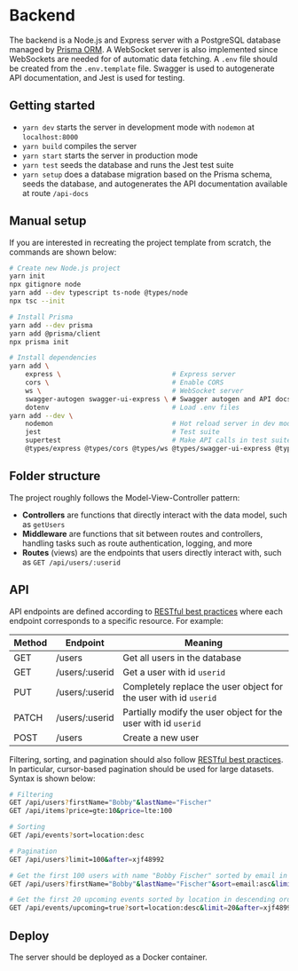 # Backend

The backend is a Node.js and Express server with a PostgreSQL database managed by [Prisma ORM](https://www.prisma.io/). A WebSocket server is also implemented since WebSockets are needed for of automatic data fetching. A `.env` file should be created from the `.env.template` file. Swagger is used to autogenerate API documentation, and Jest is used for testing.

## Getting started

- `yarn dev` starts the server in development mode with `nodemon` at `localhost:8000`
- `yarn build` compiles the server
- `yarn start` starts the server in production mode
- `yarn test` seeds the database and runs the Jest test suite
- `yarn setup` does a database migration based on the Prisma schema, seeds the database, and autogenerates the API documentation available at route `/api-docs`

## Manual setup

If you are interested in recreating the project template from scratch, the commands are shown below:

```bash
# Create new Node.js project
yarn init
npx gitignore node
yarn add --dev typescript ts-node @types/node
npx tsc --init

# Install Prisma
yarn add --dev prisma
yarn add @prisma/client
npx prisma init

# Install dependencies
yarn add \
    express \                            # Express server
    cors \                               # Enable CORS
    ws \                                 # WebSocket server
    swagger-autogen swagger-ui-express \ # Swagger autogen and API docs
    dotenv                               # Load .env files
yarn add --dev \
    nodemon                              # Hot reload server in dev mode
    jest                                 # Test suite
    supertest                            # Make API calls in test suite
    @types/express @types/cors @types/ws @types/swagger-ui-express @types/jest @types/supertest

```

## Folder structure

The project roughly follows the Model-View-Controller pattern:

- **Controllers** are functions that directly interact with the data model, such as `getUsers`
- **Middleware** are functions that sit between routes and controllers, handling tasks such as route authentication, logging, and more
- **Routes** (views) are the endpoints that users directly interact with, such as `GET /api/users/:userid`

## API

API endpoints are defined according to [RESTful best practices](https://learn.microsoft.com/en-us/azure/architecture/best-practices/api-design) where each endpoint corresponds to a specific resource. For example:

| Method | Endpoint       | Meaning                                                          |
| ------ | -------------- | ---------------------------------------------------------------- |
| GET    | /users         | Get all users in the database                                    |
| GET    | /users/:userid | Get a user with id `userid`                                      |
| PUT    | /users/:userid | Completely replace the user object for the user with id `userid` |
| PATCH  | /users/:userid | Partially modify the user object for the user with id `userid`   |
| POST   | /users         | Create a new user                                                |

Filtering, sorting, and pagination should also follow [RESTful best practices](https://www.moesif.com/blog/technical/api-design/REST-API-Design-Filtering-Sorting-and-Pagination/). In particular, cursor-based pagination should be used for large datasets. Syntax is shown below:

```bash
# Filtering
GET /api/users?firstName="Bobby"&lastName="Fischer"
GET /api/items?price=gte:10&price=lte:100

# Sorting
GET /api/events?sort=location:desc

# Pagination
GET /api/users?limit=100&after=xjf48992

# Get the first 100 users with name "Bobby Fischer" sorted by email in ascending order
GET /api/users?firstName="Bobby"&lastName="Fischer"&sort=email:asc&limit=100&after=xjf48992

# Get the first 20 upcoming events sorted by location in descending order
GET /api/events/upcoming=true?sort=location:desc&limit=20&after=xjf48992
```

## Deploy

The server should be deployed as a Docker container.
